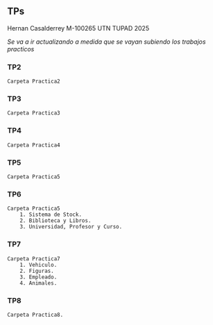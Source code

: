 ## TPs

Hernan Casalderrey
M-100265
UTN TUPAD
2025

*Se va a ir actualizando a medida que se vayan subiendo los trabajos practicos*

### TP2

    Carpeta Practica2

### TP3

    Carpeta Practica3

### TP4

    Carpeta Practica4
    
### TP5

    Carpeta Practica5

### TP6

    Carpeta Practica5
        1. Sistema de Stock.
        2. Biblioteca y Libros.
        3. Universidad, Profesor y Curso.

### TP7

    Carpeta Practica7
        1. Vehiculo.
        2. Figuras.
        3. Empleado.
        4. Animales.
    
### TP8

    Carpeta Practica8.
    